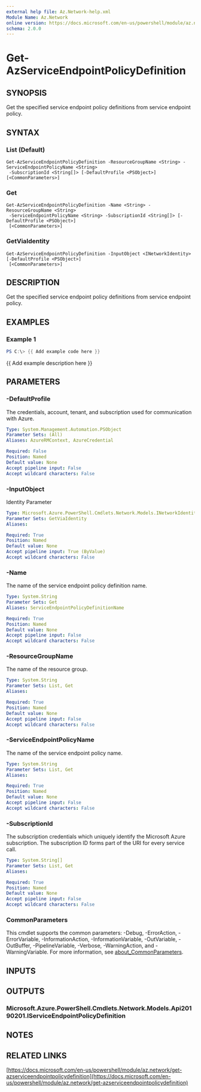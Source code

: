 ```yaml
---
external help file: Az.Network-help.xml
Module Name: Az.Network
online version: https://docs.microsoft.com/en-us/powershell/module/az.network/get-azserviceendpointpolicydefinition
schema: 2.0.0
---
```


# Get-AzServiceEndpointPolicyDefinition

## SYNOPSIS
Get the specified service endpoint policy definitions from service endpoint policy.

## SYNTAX

### List (Default)
```
Get-AzServiceEndpointPolicyDefinition -ResourceGroupName <String> -ServiceEndpointPolicyName <String>
 -SubscriptionId <String[]> [-DefaultProfile <PSObject>] [<CommonParameters>]
```

### Get
```
Get-AzServiceEndpointPolicyDefinition -Name <String> -ResourceGroupName <String>
 -ServiceEndpointPolicyName <String> -SubscriptionId <String[]> [-DefaultProfile <PSObject>]
 [<CommonParameters>]
```

### GetViaIdentity
```
Get-AzServiceEndpointPolicyDefinition -InputObject <INetworkIdentity> [-DefaultProfile <PSObject>]
 [<CommonParameters>]
```

## DESCRIPTION
Get the specified service endpoint policy definitions from service endpoint policy.

## EXAMPLES

### Example 1
```powershell
PS C:\> {{ Add example code here }}
```

{{ Add example description here }}

## PARAMETERS

### -DefaultProfile
The credentials, account, tenant, and subscription used for communication with Azure.

```yaml
Type: System.Management.Automation.PSObject
Parameter Sets: (All)
Aliases: AzureRMContext, AzureCredential

Required: False
Position: Named
Default value: None
Accept pipeline input: False
Accept wildcard characters: False
```

### -InputObject
Identity Parameter

```yaml
Type: Microsoft.Azure.PowerShell.Cmdlets.Network.Models.INetworkIdentity
Parameter Sets: GetViaIdentity
Aliases:

Required: True
Position: Named
Default value: None
Accept pipeline input: True (ByValue)
Accept wildcard characters: False
```

### -Name
The name of the service endpoint policy definition name.

```yaml
Type: System.String
Parameter Sets: Get
Aliases: ServiceEndpointPolicyDefinitionName

Required: True
Position: Named
Default value: None
Accept pipeline input: False
Accept wildcard characters: False
```

### -ResourceGroupName
The name of the resource group.

```yaml
Type: System.String
Parameter Sets: List, Get
Aliases:

Required: True
Position: Named
Default value: None
Accept pipeline input: False
Accept wildcard characters: False
```

### -ServiceEndpointPolicyName
The name of the service endpoint policy name.

```yaml
Type: System.String
Parameter Sets: List, Get
Aliases:

Required: True
Position: Named
Default value: None
Accept pipeline input: False
Accept wildcard characters: False
```

### -SubscriptionId
The subscription credentials which uniquely identify the Microsoft Azure subscription.
The subscription ID forms part of the URI for every service call.

```yaml
Type: System.String[]
Parameter Sets: List, Get
Aliases:

Required: True
Position: Named
Default value: None
Accept pipeline input: False
Accept wildcard characters: False
```

### CommonParameters
This cmdlet supports the common parameters: -Debug, -ErrorAction, -ErrorVariable, -InformationAction, -InformationVariable, -OutVariable, -OutBuffer, -PipelineVariable, -Verbose, -WarningAction, and -WarningVariable. For more information, see [about_CommonParameters](http://go.microsoft.com/fwlink/?LinkID=113216).

## INPUTS

## OUTPUTS

### Microsoft.Azure.PowerShell.Cmdlets.Network.Models.Api20190201.IServiceEndpointPolicyDefinition
## NOTES

## RELATED LINKS

[https://docs.microsoft.com/en-us/powershell/module/az.network/get-azserviceendpointpolicydefinition](https://docs.microsoft.com/en-us/powershell/module/az.network/get-azserviceendpointpolicydefinition)

